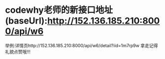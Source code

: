 # codewhy老师的新接口地址(baseUrl):http://152.136.185.210:8000/api/w6
举例:详情页http://152.136.185.210:8000/api/w6/detail?iid=1m7rp9w
拿走记得礼貌点赞哦!!!
